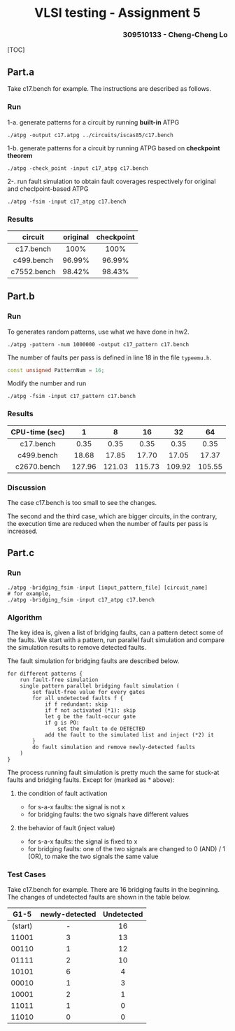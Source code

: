 <h1 align=center> VLSI testing - Assignment 5 </h1>

<h3 align="right"> 309510133 - Cheng-Cheng Lo </h3>

[TOC]

## Part.a

Take c17.bench for example. The instructions are described as follows.

### Run

1-a. generate patterns for a circuit by running **built-in** ATPG

```
./atpg -output c17.atpg ../circuits/iscas85/c17.bench
```

1-b. generate patterns for a circuit by running ATPG based on **checkpoint theorem**

```
./atpg -check_point -input c17_atpg c17.bench 
```

2-. run fault simulation to obtain fault coverages respectively for original and checlpoint-based ATPG

```
./atpg -fsim -input c17_atpg c17.bench 
```

### Results

|   circuit   | original | checkpoint |
| :---------: | :------: | :--------: |
|  c17.bench  |   100%   |    100%    |
| c499.bench  |  96.99%  |   96.99%   |
| c7552.bench |  98.42%  |   98.43%   |

## Part.b

### Run

To generates random patterns, use what we have done in hw2.

```
./atpg -pattern -num 1000000 -output c17_pattern c17.bench
```

The number of faults per pass is defined in line 18 in the file `typeemu.h`.

```c++
const unsigned PatternNum = 16;
```

Modify the number and run

```
./atpg -fsim -input c17_pattern c17.bench 
```

### Results

| CPU-time (sec) |   1    |   8    |   16   |   32   |   64   |
| :------------: | :----: | :----: | :----: | :----: | :----: |
|   c17.bench    |  0.35  |  0.35  |  0.35  |  0.35  |  0.35  |
|   c499.bench   | 18.68  | 17.85  | 17.70  | 17.05  | 17.37  |
|  c2670.bench   | 127.96 | 121.03 | 115.73 | 109.92 | 105.55 |

### Discussion

The case c17.bench is too small to see the changes.

The second and the third case, which are bigger circuits, in the contrary, the execution time are reduced when the number of faults per pass is increased.

## Part.c

### Run

```
./atpg -bridging_fsim -input [input_pattern_file] [circuit_name]
# for example,
./atpg -bridging_fsim -input c17_atpg c17.bench
```

### Algorithm

The key idea is, given a list of bridging faults, can a pattern detect some of the faults. We start with a pattern, run parallel fault simulation and compare the simulation results to remove detected faults.

The fault simulation for bridging faults are described below.

```
for different patterns {
	run fault-free simulation
	single pattern parallel bridging fault simulation (
		set fault-free value for every gates
		for all undetected faults f {
			if f redundant: skip
			if f not activated (*1): skip
			let g be the fault-occur gate
			if g is PO:
				set the fault to de DETECTED
            add the fault to the simulated list and inject (*2) it
		}
		do fault simulation and remove newly-detected faults
    )
}
```

The process running fault simulation is pretty much the same for stuck-at faults and bridging faults. Except for (marked as * above):

1. the condition of fault activation
   * for s-a-x faults: the signal is not x
   * for bridging faults: the two signals have different values

2. the behavior of fault (inject value)
   * for s-a-x faults: the signal is fixed to x
   * for bridging faults: one of the two signals are changed to 0 (AND) / 1 (OR), to make the two signals the same value

### Test Cases

Take c17.bench for example. There are 16 bridging faults in the beginning. The changes of undetected faults are shown in the table below. 

|  G1-5   | newly-detected | Undetected |
| :-----: | :------------: | :--------: |
| (start) |       -        |     16     |
|  11001  |       3        |     13     |
|  00110  |       1        |     12     |
|  01111  |       2        |     10     |
|  10101  |       6        |     4      |
|  00010  |       1        |     3      |
|  10001  |       2        |     1      |
|  11011  |       1        |     0      |
|  11010  |       0        |     0      |

